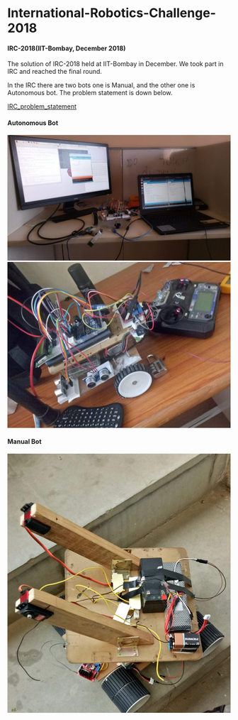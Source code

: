 # International-Robotics-Challenge-2018
#### IRC-2018(IIT-Bombay, December 2018)

The solution of IRC-2018 held at IIT-Bombay in December. We took part in IRC and reached the final round.

In the IRC there are two bots one is Manual, and the other one is Autonomous bot. The problem statement is down below.

[IRC_problem_statement](https://github.com/ankitgc1/International-Robotics-Challenge-2018/blob/master/IRC_problem_statement.pdf)

#### Autonomous Bot
![alt text](https://github.com/ankitgc1/International-Robotics-Challenge-2018/blob/master/autonomous_bot.jpg)
![alt text](https://github.com/ankitgc1/International-Robotics-Challenge-2018/blob/master/autonomous_bot2.jpg)

#### Manual Bot
![alt text](https://github.com/ankitgc1/International-Robotics-Challenge-2018/blob/master/Manual_bot.jpg)
